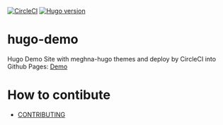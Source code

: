 [![CircleCI](https://circleci.com/gh/2muchcrazythings/hugo-demo.svg?style=svg)](https://circleci.com/gh/2muchcrazythings/hugo-demo)
[![Hugo version](https://img.shields.io/badge/hugo-v0.54-ff69b4.svg)](http://gohugo.io/)
# hugo-demo
Hugo Demo Site with meghna-hugo themes and deploy by CircleCI into Github Pages: [Demo](https://2muchcrazythings.github.io/hugo-demo/)

# How to contibute
- [CONTRIBUTING](CONTRIBUTING.md)
